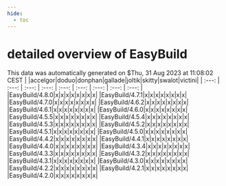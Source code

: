 ```yaml
---
hide:
  - toc
---
```


detailed overview of EasyBuild
==============================


This data was automatically generated on $Thu, 31 Aug 2023 at 11:08:02 CEST
| |accelgor|doduo|donphan|gallade|joltik|skitty|swalot|victini|
| :---: | :---: | :---: | :---: | :---: | :---: | :---: | :---: | :---: |
|EasyBuild/4.8.0|x|x|x|x|x|x|x|x|
|EasyBuild/4.7.1|x|x|x|x|x|x|x|x|
|EasyBuild/4.7.0|x|x|x|x|x|x|x|x|
|EasyBuild/4.6.2|x|x|x|x|x|x|x|x|
|EasyBuild/4.6.1|x|x|x|x|x|x|x|x|
|EasyBuild/4.6.0|x|x|x|x|x|x|x|x|
|EasyBuild/4.5.5|x|x|x|x|x|x|x|x|
|EasyBuild/4.5.4|x|x|x|x|x|x|x|x|
|EasyBuild/4.5.3|x|x|x|x|x|x|x|x|
|EasyBuild/4.5.2|x|x|x|x|x|x|x|x|
|EasyBuild/4.5.1|x|x|x|x|x|x|x|x|
|EasyBuild/4.5.0|x|x|x|x|x|x|x|x|
|EasyBuild/4.4.2|x|x|x|x|x|x|x|x|
|EasyBuild/4.4.1|x|x|x|x|x|x|x|x|
|EasyBuild/4.4.0|x|x|x|x|x|x|x|x|
|EasyBuild/4.3.4|x|x|x|x|x|x|x|x|
|EasyBuild/4.3.3|x|x|x|x|x|x|x|x|
|EasyBuild/4.3.2|x|x|x|x|x|x|x|x|
|EasyBuild/4.3.1|x|x|x|x|x|x|x|x|
|EasyBuild/4.3.0|x|x|x|x|x|x|x|x|
|EasyBuild/4.2.2|x|x|x|x|x|x|x|x|
|EasyBuild/4.2.1|x|x|x|x|x|x|x|x|
|EasyBuild/4.2.0|x|x|x|x|x|x|x|x|
